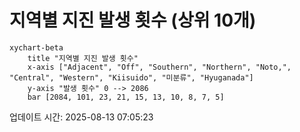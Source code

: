 # 지역별 지진 발생 횟수 (상위 10개)

```mermaid
xychart-beta
    title "지역별 지진 발생 횟수"
    x-axis ["Adjacent", "Off", "Southern", "Northern", "Noto,", "Central", "Western", "Kiisuido", "미분류", "Hyuganada"]
    y-axis "발생 횟수" 0 --> 2086
    bar [2084, 101, 23, 21, 15, 13, 10, 8, 7, 5]
```

업데이트 시간: 2025-08-13 07:05:23
